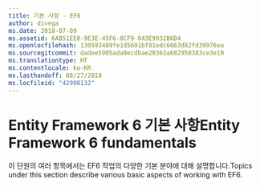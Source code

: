 ```yaml
---
title: 기본 사항 - EF6
author: divega
ms.date: 2018-07-09
ms.assetid: 6AB51EE8-9E3E-45F6-8CF9-843E9932B6D4
ms.openlocfilehash: 130593489fe1d5691bf01edc6663d82fd39976ea
ms.sourcegitcommit: dadee5905ada9ecdbae28363a682950383ce3e10
ms.translationtype: HT
ms.contentlocale: ko-KR
ms.lasthandoff: 08/27/2018
ms.locfileid: "42998132"
---
```

# <a name="entity-framework-6-fundamentals"></a><span data-ttu-id="2b9a3-102">Entity Framework 6 기본 사항</span><span class="sxs-lookup"><span data-stu-id="2b9a3-102">Entity Framework 6 fundamentals</span></span>
<span data-ttu-id="2b9a3-103">이 단원의 여러 항목에서는 EF6 작업의 다양한 기본 분야에 대해 설명합니다.</span><span class="sxs-lookup"><span data-stu-id="2b9a3-103">Topics under this section describe various basic aspects of working with EF6.</span></span>
